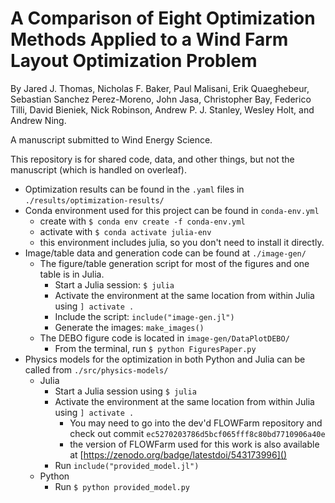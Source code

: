 # A Comparison of Eight Optimization Methods Applied to a Wind Farm Layout Optimization Problem
By Jared J. Thomas, Nicholas F. Baker, Paul Malisani, Erik Quaeghebeur, Sebastian Sanchez Perez-Moreno, John Jasa, Christopher Bay, Federico Tilli, David Bieniek, Nick Robinson, Andrew P. J. Stanley, Wesley Holt, and Andrew Ning.

A manuscript submitted to Wind Energy Science.

This repository is for shared code, data, and other things, but not the manuscript (which is handled on overleaf).

- Optimization results can be found in the `.yaml` files in `./results/optimization-results/`
- Conda environment used for this project can be found in `conda-env.yml`
    - create with `$ conda env create -f conda-env.yml`
    - activate with `$ conda activate julia-env`
    - this environment includes julia, so you don't need to install it directly. 
- Image/table data and generation code can be found at `./image-gen/`
    - The figure/table generation script for most of the figures and one table is in Julia. 
        - Start a Julia session: `$ julia`
        - Activate the environment at the same location from within Julia using `] activate .`
        - Include the script: `include("image-gen.jl")`
        - Generate the images: `make_images()`
    - The DEBO figure code is located in `image-gen/DataPlotDEBO/`
        - From the terminal, run `$ python FiguresPaper.py`
- Physics models for the optimization in both Python and Julia can be called from `./src/physics-models/`
    - Julia
        - Start a Julia session using `$ julia`
        - Activate the environment at the same location from within Julia using `] activate .`
            - You may need to go into the dev'd FLOWFarm repository and check out commit `ec5270203786d5bcf065fff8c80bd7710906a40e`
            - the version of FLOWFarm used for this work is also available at [https://zenodo.org/badge/latestdoi/543173996]()
        - Run `include("provided_model.jl")`
    - Python
        - Run `$ python provided_model.py`
